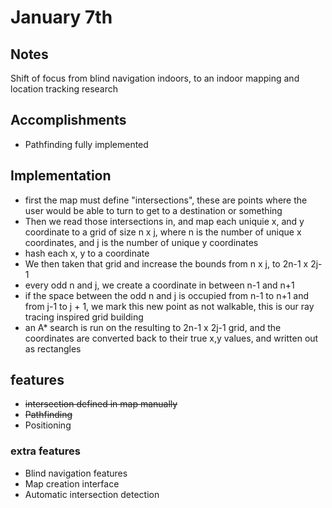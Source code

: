# January 7th

## Notes

Shift of focus from blind navigation indoors, to an indoor mapping and location tracking research

## Accomplishments

* Pathfinding fully implemented

## Implementation

* first the map must define "intersections", these are points where the user would be able to turn to get to a destination or something
* Then we read those intersections in, and map each uniquie x, and y coordinate to a grid of size n x j, where n is the number of unique x coordinates, and j is the number of unique y coordinates
* hash each x, y to a coordinate
* We then taken that grid and increase the bounds from n x j, to 2n-1 x 2j-1
* every odd n and j, we create a coordinate in between n-1 and n+1
* if the space between the odd n and j is occupied from n-1 to n+1 and from j-1 to j + 1, we mark this new point as not walkable, this is our ray tracing inspired grid building
* an A* search is run on the resulting to 2n-1 x 2j-1 grid, and the coordinates are converted back to their true x,y values, and written out as rectangles 

## features

* ~~intersection defined in map manually~~
* ~~Pathfinding~~
* Positioning

### extra features

* Blind navigation features
* Map creation interface
* Automatic intersection detection
